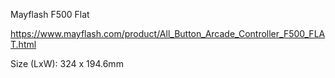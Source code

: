 Mayflash F500 Flat

https://www.mayflash.com/product/All_Button_Arcade_Controller_F500_FLAT.html

Size (LxW):
324 x 194.6mm